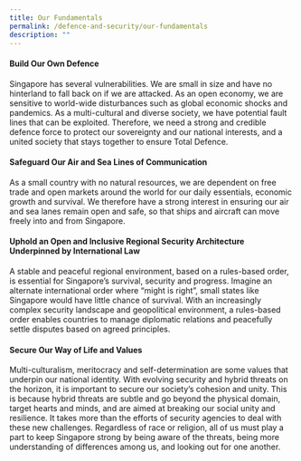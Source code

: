 ```yaml
---
title: Our Fundamentals
permalink: /defence-and-security/our-fundamentals
description: ""
---
```




#### Build Our Own Defence

Singapore has several vulnerabilities. We are small in size and have no hinterland to fall back on if we are attacked. As an open economy, we are sensitive to world-wide disturbances such as global economic shocks and pandemics. As a multi-cultural and diverse society, we have potential fault lines that can be exploited. Therefore, we need a strong and credible defence force to protect our sovereignty and our national interests, and a united society that stays together to ensure Total Defence.

#### Safeguard Our Air and Sea Lines of Communication

As a small country with no natural resources, we are dependent on free trade and open markets around the world for our daily essentials, economic growth and survival. We therefore have a strong interest in ensuring our air and sea lanes remain open and safe, so that ships and aircraft can move freely into and from Singapore. 

#### Uphold an Open and Inclusive Regional Security Architecture Underpinned by International Law

A stable and peaceful regional environment, based on a rules-based order, is essential for Singapore’s survival, security and progress. Imagine an alternate international order where “might is right”, small states like Singapore would have little chance of survival. With an increasingly complex security landscape and geopolitical environment, a rules-based order enables countries to manage diplomatic relations and peacefully settle disputes based on agreed principles.

#### Secure Our Way of Life and Values

Multi-culturalism, meritocracy and self-determination are some values that underpin our national identity. With evolving security and hybrid threats on the horizon, it is important to secure our society’s cohesion and unity. This is because hybrid threats are subtle and go beyond the physical domain, target hearts and minds, and are aimed at breaking our social unity and resilience. It takes more than the efforts of security agencies to deal with these new challenges. Regardless of race or religion, all of us must play a part to keep Singapore strong by being aware of the threats, being more understanding of differences among us, and looking out for one another.